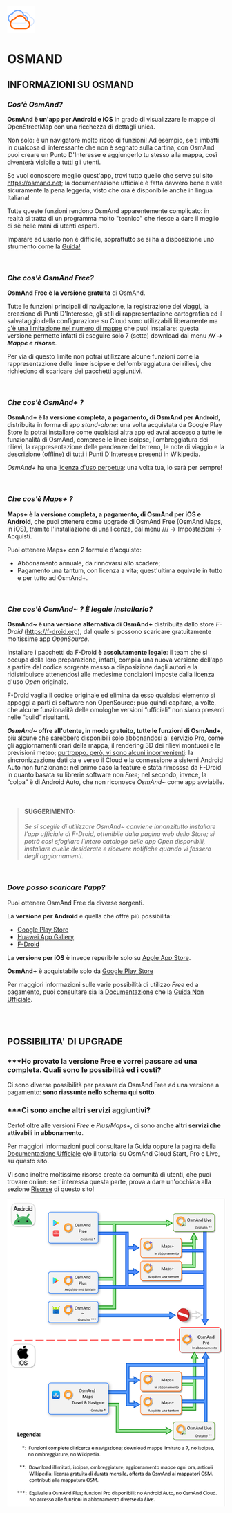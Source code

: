 <img src="img/Cloud.svg" width=64>

# OSMAND

## INFORMAZIONI SU OSMAND

### _**Cos'è OsmAnd?**_

**OsmAnd è un'app per Android e iOS** in grado di visualizzare le mappe di OpenStreetMap con una ricchezza di dettagli unica. 

Non solo: è un navigatore molto ricco di funzioni! Ad esempio, se ti imbatti in qualcosa di interessante che non è segnato sulla cartina, con OsmAnd puoi creare un Punto D'Interesse e aggiungerlo tu stesso alla mappa, così diventerà visibile a tutti gli utenti.


Se vuoi conoscere meglio quest'app, trovi tutto quello che serve sul sito https://osmand.net; la documentazione ufficiale è fatta davvero bene e vale sicuramente la pena leggerla, visto che ora è disponibile anche in lingua Italiana!
 

Tutte queste funzioni rendono OsmAnd apparentemente complicato: in realtà si tratta di un programma molto "tecnico" che riesce a dare il meglio di sè nelle mani di utenti esperti.

Imparare ad usarlo non è difficile, soprattutto se si ha a disposizione uno strumento come la <a href="https://www.guidaosmand.org/Download/" target="_blank">Guida!</a>

<br>


### _**Che cos'è OsmAnd Free?**_

**OsmAnd Free è la versione gratuita** di OsmAnd.

Tutte le funzioni principali di navigazione, la registrazione dei viaggi, la creazione di Punti D'Interesse, gli stili di rappresentazione cartografica ed il salvataggio della configurazione su Cloud sono utilizzabili liberamente ma <u>c'è una limitazione nel numero di mappe</u> che puoi installare: questa versione permette infatti di eseguire solo 7 (sette) download dal menu _**/// -> Mappe e risorse**_.

Per via di questo limite non potrai utilizzare alcune funzioni come la rappresentazione delle linee isoipse e dell'ombreggiatura dei rilievi, che richiedono di scaricare dei pacchetti aggiuntivi.

<br>

### ***Che cos'è OsmAnd+ ?***

**OsmAnd+ è la versione completa, a pagamento, di OsmAnd per Android**, distribuita in forma di app *stand-alone*: una volta acquistata da Google Play Store la potrai installare come qualsiasi altra app ed avrai accesso a tutte le funzionalità di OsmAnd, comprese le linee isoipse, l'ombreggiatura dei rilievi, la rappresentazione delle pendenze del terreno, le note di viaggio e la descrizione (offline) di tutti i Punti D'Interesse presenti in Wikipedia.

*OsmAnd+* ha una <u>licenza d'uso perpetua</u>: una volta tua, lo sarà per sempre!

<br>

### ***Che cos'è Maps+ ?***

**Maps+ è la versione completa, a pagamento, di OsmAnd per iOS e Android**, che puoi ottenere come upgrade di OsmAnd Free (OsmAnd Maps, in iOS), tramite l'installazione di una licenza, dal menu /// -> Impostazioni -> Acquisti.

Puoi ottenere Maps+ con 2 formule d'acquisto:

 - Abbonamento annuale, da rinnovarsi allo scadere;
 - Pagamento una tantum, con licenza a vita; quest'ultima equivale in tutto e per tutto ad OsmAnd+.


<br>

### ***Che cos'è OsmAnd~ ? È legale installarlo?***

**OsmAnd~ è una versione alternativa di OsmAnd+** distribuita dallo store *F-Droid* (https://f-droid.org), dal quale si possono scaricare gratuitamente moltissime app *OpenSource*.
 

Installare i pacchetti da F-Droid **è assolutamente legale**: il team che si occupa della loro preparazione, infatti, compila una nuova versione dell'app a partire dal codice sorgente messo a disposizione dagli autori e la ridistribuisce attenendosi alle medesime condizioni imposte dalla licenza d'uso *Open* originale.


F-Droid vaglia il codice originale ed elimina da esso qualsiasi elemento si appoggi a parti di software non OpenSource: può quindi capitare, a volte, che alcune funzionalità delle omologhe versioni “ufficiali” non siano presenti nelle “build” risultanti.


***OsmAnd~* offre all'utente, in modo gratuito, tutte le funzioni di OsmAnd+**, più alcune che sarebbero disponibili solo abbonandosi al servizio Pro, come gli aggiornamenti orari della mappa, il rendering 3D dei rilievi montuosi e le previsioni meteo; <u>purtroppo, però, vi sono alcuni inconvenienti</u>: la sincronizzazione dati da e verso il Cloud e la connessione a sistemi Android Auto non funzionano: nel primo caso la feature è stata rimosssa da F-Droid in quanto basata su librerie software non *Free*; nel secondo, invece, la “colpa” è di Android Auto, che non riconosce *OsmAnd~* come app avviabile.

<br>

 
> #### SUGGERIMENTO: 
> *Se si sceglie di utilizzare OsmAnd~ conviene innanzitutto installare l'app ufficiale di F-Droid, ottenibile dalla pagina web dello Store; si potrà così sfogliare l'intero catalogo delle app Open disponibili, installare quelle desiderate e ricevere notifiche quando vi fossero degli aggiornamenti.*

<br> 

### ***Dove posso scaricare l'app?***
Puoi ottenere OsmAnd Free da diverse sorgenti. 

La **versione per Android** è quella che offre più possibilità:
 - <a href="https://play.google.com/store/apps/details?id=net.osmand" target="_blank">Google Play Store</a>
 - <a href="https://appgallery.huawei.com/#/app/C101486545" target="_blank">Huawei App Gallery</a>
 - <a href="https://f-droid.org/it/packages/net.osmand.plus" target="_blank">F-Droid</a>

 
La **versione per iOS** è invece reperibile solo su <a href="https://apps.apple.com/it/app/osmand-mappe-gps-offline/id934850257" target="_blank">Apple App Store</a>.

 

**OsmAnd+** è acquistabile solo da <a href="https://play.google.com/store/search?q=osmand%20plus" target="_blank">Google Play Store</a>

 

Per maggiori informazioni sulle varie possibilità di utilizzo *Free* ed a pagamento, puoi consultare sia la <a href="https://osmand.net/docs/intro" target="_blank">Documentazione</a> che la <a href="https://www.guidaosmand.org/Download/" target="_blank">Guida Non Ufficiale</a>.

<br><br>

## POSSIBILITA' DI UPGRADE

### ***Ho provato la versione Free e vorrei passare ad una completa. Quali sono le possibilità ed i costi?

Ci sono diverse possibilità per passare da OsmAnd Free ad una versione a pagamento: **sono riassunte nello schema qui sotto**.



### ***Ci sono anche altri servizi aggiuntivi?

Certo! oltre alle versioni *Free* e *Plus/Maps+*, ci sono anche **altri servizi che attivabili in abbonamento**.

Per maggiori informazioni puoi consultare la Guida oppure la pagina della <a href="https://osmand.net/it/docs/user/purchases" target="_blank">Documentazione Ufficiale</a> e/o il tutorial su OsmAnd Cloud Start, Pro e Live, su questo sito.

Vi sono inoltre moltissime risorse create da comunità di utenti, che puoi trovare online: se t'interessa questa parte, prova a dare un'occhiata alla sezione <a href="https://www.guidaosmand.org/Risorse/" target="_blank">Risorse</a> di questo sito!

<img width=600, src="img/Osmand_versioni_2025.png">
